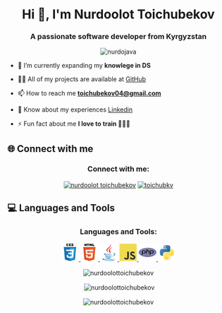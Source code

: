 <h1 align="center">Hi 👋, I'm Nurdoolot Toichubekov</h1>
<h3 align="center">A passionate software developer from Kyrgyzstan</h3>

<p align="center"> <img src="https://komarev.com/ghpvc/?username=nurdojava&label=Profile%20views&color=0e75b6&style=flat" alt="nurdojava" /> </p>

- 🔭 I’m currently expanding my **knowlege in DS**

- 👨‍💻 All of my projects are available at [GitHub](https://github.com/NurdoolotToichubekov)

- 📫 How to reach me **toichubekov04@gmail.com**

- 📄 Know about my experiences [Linkedin](https://www.linkedin.com/in/nurdoolot-toichubekov/)

- ⚡ Fun fact about me **I love to train 🏋🏻‍♂️**

## 🌐 Connect with me
<h3 align="center">Connect with me:</h3>
<p align="center">
<a href="https://linkedin.com/in/nurdoolot toichubekov" target="blank"><img align="center" src="https://raw.githubusercontent.com/rahuldkjain/github-profile-readme-generator/master/src/images/icons/Social/linked-in-alt.svg" alt="nurdoolot toichubekov" height="30" width="40" /></a>
<a href="https://instagram.com/toichubkv" target="blank"><img align="center" src="https://raw.githubusercontent.com/rahuldkjain/github-profile-readme-generator/master/src/images/icons/Social/instagram.svg" alt="toichubkv" height="30" width="40" /></a>
</p>

## 💻 Languages and Tools
<h3 align="center">Languages and Tools:</h3>
<p align="center"> <a href="https://www.w3schools.com/css/" target="_blank" rel="noreferrer"> <img src="https://raw.githubusercontent.com/devicons/devicon/master/icons/css3/css3-original-wordmark.svg" alt="css3" width="40" height="40"/> </a> <a href="https://www.w3.org/html/" target="_blank" rel="noreferrer"> <img src="https://raw.githubusercontent.com/devicons/devicon/master/icons/html5/html5-original-wordmark.svg" alt="html5" width="40" height="40"/> </a> <a href="https://www.java.com" target="_blank" rel="noreferrer"> <img src="https://raw.githubusercontent.com/devicons/devicon/master/icons/java/java-original.svg" alt="java" width="40" height="40"/> </a> <a href="https://developer.mozilla.org/en-US/docs/Web/JavaScript" target="_blank" rel="noreferrer"> <img src="https://raw.githubusercontent.com/devicons/devicon/master/icons/javascript/javascript-original.svg" alt="javascript" width="40" height="40"/> </a> <a href="https://www.php.net" target="_blank" rel="noreferrer"> <img src="https://raw.githubusercontent.com/devicons/devicon/master/icons/php/php-original.svg" alt="php" width="40" height="40"/> </a> <a href="https://www.python.org" target="_blank" rel="noreferrer"> <img src="https://raw.githubusercontent.com/devicons/devicon/master/icons/python/python-original.svg" alt="python" width="40" height="40"/> </a>


</p>

<p align="center"><img align="center" src="https://github-readme-stats.vercel.app/api/top-langs?username=nurdoolottoichubekov&show_icons=true&locale=en&layout=compact" alt="nurdoolottoichubekov" /></p>

<p align="center">&nbsp;<img align="center" src="https://github-readme-stats.vercel.app/api?username=nurdoolottoichubekov&show_icons=true&locale=en" alt="nurdoolottoichubekov" /></p>

<p align="center"><img align="center" src="https://github-readme-streak-stats.herokuapp.com/?user=nurdoolottoichubekov&" alt="nurdoolottoichubekov" /></p>
